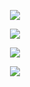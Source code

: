 <p align="center">
  <img src="https://github.com/GIGA-AnimalGenomics-BLV/Public/PCIP/WORKFLOW/WORKFLOW.jepg">
</p>

<p align="center">
  <img src="https://github.com/GIGA-AnimalGenomics-BLV/Public/PCIP/WORKFLOW/FILTER.jepg">
</p>

<p align="center">
  <img src="https://github.com/GIGA-AnimalGenomics-BLV/Public/PCIP/WORKFLOW/BREAKPOINTS.jepg">
</p>

<p align="center">
  <img src="https://github.com/GIGA-AnimalGenomics-BLV/Public/PCIP/WORKFLOW/SUMMARISE.jepg">
</p>
